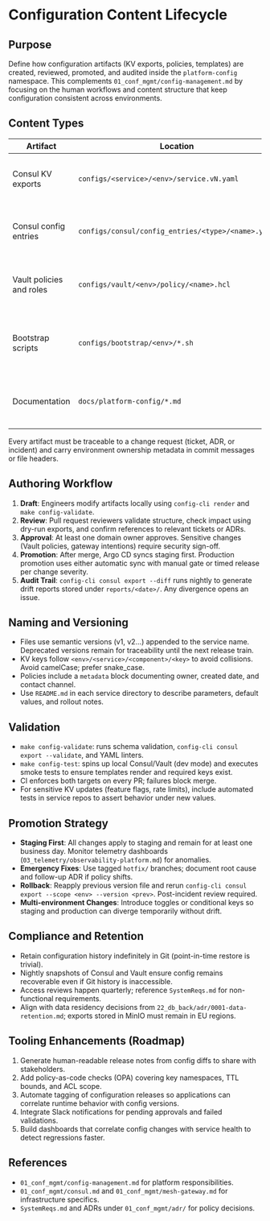 # Configuration Content Lifecycle

## Purpose
Define how configuration artifacts (KV exports, policies, templates) are created, reviewed, promoted, and audited inside the `platform-config` namespace. This complements `01_conf_mgmt/config-management.md` by focusing on the human workflows and content structure that keep configuration consistent across environments.

## Content Types
| Artifact | Location | Notes |
| --- | --- | --- |
| Consul KV exports | `configs/<service>/<env>/service.vN.yaml` | Versioned YAML produced by `config-cli consul export`. |
| Consul config entries | `configs/consul/config_entries/<type>/<name>.yaml` | Service defaults, intentions, routers, and splitters. |
| Vault policies and roles | `configs/vault/<env>/policy/<name>.hcl` | Managed via Terraform or direct API; stored for review. |
| Bootstrap scripts | `configs/bootstrap/<env>/*.sh` | One-off commands (e.g., ACL bootstrap); kept for reproducibility. |
| Documentation | `docs/platform-config/*.md` | How-to guides, runbooks, and policy rationale. |

Every artifact must be traceable to a change request (ticket, ADR, or incident) and carry environment ownership metadata in commit messages or file headers.

## Authoring Workflow
1. **Draft**: Engineers modify artifacts locally using `config-cli render` and `make config-validate`.
2. **Review**: Pull request reviewers validate structure, check impact using dry-run exports, and confirm references to relevant tickets or ADRs.
3. **Approval**: At least one domain owner approves. Sensitive changes (Vault policies, gateway intentions) require security sign-off.
4. **Promotion**: After merge, Argo CD syncs staging first. Production promotion uses either automatic sync with manual gate or timed release per change severity.
5. **Audit Trail**: `config-cli consul export --diff` runs nightly to generate drift reports stored under `reports/<date>/`. Any divergence opens an issue.

## Naming and Versioning
- Files use semantic versions (v1, v2...) appended to the service name. Deprecated versions remain for traceability until the next release train.
- KV keys follow `<env>/<service>/<component>/<key>` to avoid collisions. Avoid camelCase; prefer snake_case.
- Policies include a `metadata` block documenting owner, created date, and contact channel.
- Use `README.md` in each service directory to describe parameters, default values, and rollout notes.

## Validation
- `make config-validate`: runs schema validation, `config-cli consul export --validate`, and YAML linters.
- `make config-test`: spins up local Consul/Vault (dev mode) and executes smoke tests to ensure templates render and required keys exist.
- CI enforces both targets on every PR; failures block merge.
- For sensitive KV updates (feature flags, rate limits), include automated tests in service repos to assert behavior under new values.

## Promotion Strategy
- **Staging First**: All changes apply to staging and remain for at least one business day. Monitor telemetry dashboards (`03_telemetry/observability-platform.md`) for anomalies.
- **Emergency Fixes**: Use tagged `hotfix/` branches; document root cause and follow-up ADR if policy shifts.
- **Rollback**: Reapply previous version file and rerun `config-cli consul export --scope <env> --version <prev>`. Post-incident review required.
- **Multi-environment Changes**: Introduce toggles or conditional keys so staging and production can diverge temporarily without drift.

## Compliance and Retention
- Retain configuration history indefinitely in Git (point-in-time restore is trivial).
- Nightly snapshots of Consul and Vault ensure config remains recoverable even if Git history is inaccessible.
- Access reviews happen quarterly; reference `SystemReqs.md` for non-functional requirements.
- Align with data residency decisions from `22_db_back/adr/0001-data-retention.md`; exports stored in MinIO must remain in EU regions.

## Tooling Enhancements (Roadmap)
1. Generate human-readable release notes from config diffs to share with stakeholders.
2. Add policy-as-code checks (OPA) covering key namespaces, TTL bounds, and ACL scope.
3. Automate tagging of configuration releases so applications can correlate runtime behavior with config versions.
4. Integrate Slack notifications for pending approvals and failed validations.
5. Build dashboards that correlate config changes with service health to detect regressions faster.

## References
- `01_conf_mgmt/config-management.md` for platform responsibilities.
- `01_conf_mgmt/consul.md` and `01_conf_mgmt/mesh-gateway.md` for infrastructure specifics.
- `SystemReqs.md` and ADRs under `01_conf_mgmt/adr/` for policy decisions.
